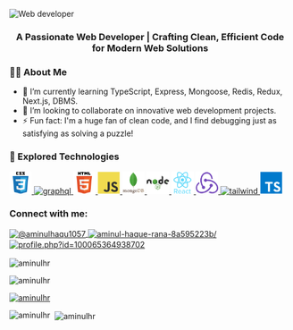 ![Web developer](https://media.licdn.com/dms/image/v2/D5616AQG43y80BmPJkQ/profile-displaybackgroundimage-shrink_350_1400/profile-displaybackgroundimage-shrink_350_1400/0/1726493818587?e=1732147200&v=beta&t=rK09Uz9gKKEfK91hoWIwRAQ-ueWGTMR4tOFhsA-8CEE)
<h3 align="center">A Passionate Web Developer | Crafting Clean, Efficient Code for Modern Web Solutions</h3>

### 🙋‍♂️ About Me 
- 🌱 I’m currently learning TypeScript, Express, Mongoose, Redis, Redux, Next.js, DBMS.
- 👯 I’m looking to collaborate on innovative web development projects.
- ⚡ Fun fact: I'm a huge fan of clean code, and I find debugging just as satisfying as solving a puzzle!

<h3 align="left">🚀 Explored Technologies</h3>
                <p align="left">
                  <a href="https://www.w3schools.com/css/" target="_blank" rel="noreferrer">
                    <img src="https://raw.githubusercontent.com/devicons/devicon/master/icons/css3/css3-original-wordmark.svg" alt="css3" width="40" height="40"/> 
                  </a> 
                  <a href="https://graphql.org" target="_blank" rel="noreferrer">
                    <img src="https://www.vectorlogo.zone/logos/graphql/graphql-icon.svg" alt="graphql" width="40" height="40"/> 
                  </a> 
                  <a href="https://www.w3.org/html/" target="_blank" rel="noreferrer">
                    <img src="https://raw.githubusercontent.com/devicons/devicon/master/icons/html5/html5-original-wordmark.svg" alt="html5" width="40" height="40"/> 
                  </a> 
                  <a href="https://developer.mozilla.org/en-US/docs/Web/JavaScript" target="_blank" rel="noreferrer">
                    <img src="https://raw.githubusercontent.com/devicons/devicon/master/icons/javascript/javascript-original.svg" alt="javascript" width="40" height="40"/> 
                  </a> 
                  <a href="https://www.mongodb.com/" target="_blank" rel="noreferrer">
                    <img src="https://raw.githubusercontent.com/devicons/devicon/master/icons/mongodb/mongodb-original-wordmark.svg" alt="mongodb" width="40" height="40"/> 
                  </a> 
                  <a href="https://nodejs.org" target="_blank" rel="noreferrer">
                    <img src="https://raw.githubusercontent.com/devicons/devicon/master/icons/nodejs/nodejs-original-wordmark.svg" alt="nodejs" width="40" height="40"/> 
                  </a> 
                  <a href="https://reactjs.org/" target="_blank" rel="noreferrer">
                    <img src="https://raw.githubusercontent.com/devicons/devicon/master/icons/react/react-original-wordmark.svg" alt="react" width="40" height="40"/> 
                  </a> 
                  <a href="https://redux.js.org" target="_blank" rel="noreferrer">
                    <img src="https://raw.githubusercontent.com/devicons/devicon/master/icons/redux/redux-original.svg" alt="redux" width="40" height="40"/> 
                  </a> 
                  <a href="https://tailwindcss.com/" target="_blank" rel="noreferrer">
                    <img src="https://www.vectorlogo.zone/logos/tailwindcss/tailwindcss-icon.svg" alt="tailwind" width="40" height="40"/> 
                  </a> 
                  <a href="https://www.typescriptlang.org/" target="_blank" rel="noreferrer">
                    <img src="https://raw.githubusercontent.com/devicons/devicon/master/icons/typescript/typescript-original.svg" alt="typescript" width="40" height="40"/> 
                  </a>
                </p>
<h3 align="left">Connect with me:</h3>
<p align="left">
  <a href="https://twitter.com/@aminulhaqu1057" target="blank">
    <img align="center" src="https://raw.githubusercontent.com/rahuldkjain/github-profile-readme-generator/master/src/images/icons/Social/twitter.svg" alt="@aminulhaqu1057" height="30" width="40" />
  </a>
  <a href="https://linkedin.com/in/aminul-haque-rana-8a595223b/" target="blank">
    <img align="center" src="https://raw.githubusercontent.com/rahuldkjain/github-profile-readme-generator/master/src/images/icons/Social/linked-in-alt.svg" alt="aminul-haque-rana-8a595223b/" height="30" width="40" />
  </a>
  <a href="https://fb.com/profile.php?id=100065364938702" target="blank">
    <img align="center" src="https://raw.githubusercontent.com/rahuldkjain/github-profile-readme-generator/master/src/images/icons/Social/facebook.svg" alt="profile.php?id=100065364938702" height="30" width="40" />
  </a>
</p>
<p>
  <img align="center" src="https://github-readme-streak-stats.herokuapp.com/?user=aminulhr&" alt="aminulhr" />
</p>

<p align="left">
  <img src="https://komarev.com/ghpvc/?username=aminulhr&label=Profile%20views&color=0e75b6&style=flat" alt="aminulhr" />
</p>

<p align="left">
  <a href="https://github.com/ryo-ma/github-profile-trophy">
    <img src="https://github-profile-trophy.vercel.app/?username=aminulhr" alt="aminulhr" />
  </a>
</p>



<p>
  <img align="left" src="https://github-readme-stats.vercel.app/api/top-langs?username=aminulhr&show_icons=true&locale=en&layout=compact" alt="aminulhr" />
</p>

<p>&nbsp;
  <img align="center" src="https://github-readme-stats.vercel.app/api?username=aminulhr&show_icons=true&locale=en" alt="aminulhr" />
</p>


